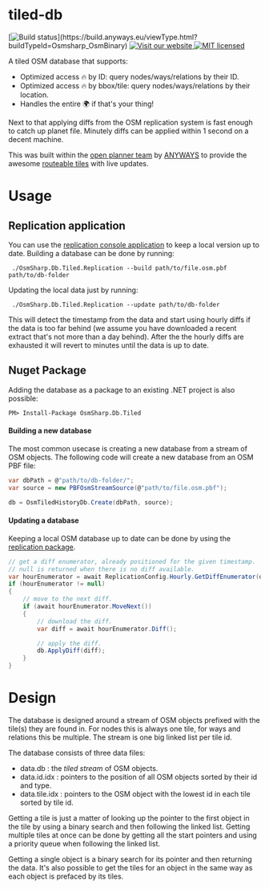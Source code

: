 # tiled-db

[![Build status](https://build.anyways.eu/app/rest/builds/buildType:(id:Osmsharp_TiledDb)/statusIcon)](https://build.anyways.eu/viewType.html?buildTypeId=Osmsharp_OsmBinary)   [![Visit our website](https://img.shields.io/badge/website-osmsharp.com-020031.svg) ](http://www.osmsharp.com/) [![MIT licensed](https://img.shields.io/badge/license-MIT-blue.svg)](https://github.com/OsmSharp/core/blob/develop/LICENSE.md)  

A tiled OSM database that supports:

- Optimized access :fire: by ID: query nodes/ways/relations by their ID.
- Optimized access :fire: by bbox/tile: query nodes/ways/relations by their location.
- Handles the entire :earth_africa: if that's your thing!

Next to that applying diffs from the OSM replication system is fast enough to catch up planet file. Minutely diffs can be applied within 1 second on a decent machine.

This was built within the [open planner team](https://github.com/openplannerteam) by [ANYWAYS](https://www.anyways.eu/) to provide the awesome [routeable tiles](https://github.com/openplannerteam/routable-tiles) with live updates.

# Usage

## Replication application

You can use the [replication console application](https://github.com/OsmSharp/tiled-db/tree/master/src/OsmSharp.Db.Tiled.Replication) to keep a local version up to date. Building a database can be done by running:

     ./OsmSharp.Db.Tiled.Replication --build path/to/file.osm.pbf path/to/db-folder

Updating the local data just by running:

     ./OsmSharp.Db.Tiled.Replication --update path/to/db-folder
 
 This will detect the timestamp from the data and start using hourly diffs if the data is too far behind (we assume you have downloaded a recent extract that's not more than a day behind). After the the hourly diffs are exhausted it will revert to minutes until the data is up to date.
 
## Nuget Package

Adding the database as a package to an existing .NET project is also possible:

    PM> Install-Package OsmSharp.Db.Tiled
    
#### Building a new database

The most common usecase is creating a new database from a stream of OSM objects. The following code will create a new database from an OSM PBF file: 

```csharp
var dbPath = @"path/to/db-folder/";
var source = new PBFOsmStreamSource(@"path/to/file.osm.pbf");

db = OsmTiledHistoryDb.Create(dbPath, source);
```

#### Updating a database

Keeping a local OSM database up to date can be done by using the [replication package](https://github.com/OsmSharp/replication).  

```csharp
// get a diff enumerator, already positioned for the given timestamp.
// null is returned when there is no diff available.
var hourEnumerator = await ReplicationConfig.Hourly.GetDiffEnumerator(db.Latest.EndTimestamp);
if (hourEnumerator != null)
{
    // move to the next diff.
    if (await hourEnumerator.MoveNext())
    {
        // download the diff.
        var diff = await hourEnumerator.Diff();

        // apply the diff.
        db.ApplyDiff(diff);
    }
}
```

# Design

The database is designed around a stream of OSM objects prefixed with the tile(s) they are found in. For nodes this is always one tile, for ways and relations this be multiple. The stream is one big linked list per tile id. 

The database consists of three data files:
- data.db : the _tiled stream_ of OSM objects.
- data.id.idx : pointers to the position of all OSM objects sorted by their id and type.
- data.tile.idx : pointers to the OSM object with the lowest id in each tile sorted by tile id.

Getting a tile is just a matter of looking up the pointer to the first object in the tile by using a binary search and then following the linked list. Getting multiple tiles at once can be done by getting all the start pointers and using a priority queue when following the linked list. 

Getting a single object is a binary search for its pointer and then returning the data. It's also possible to get the tiles for an object in the same way as each object is prefaced by its tiles.